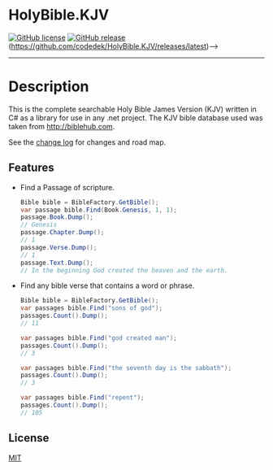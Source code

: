# HolyBible.KJV

[![GitHub license](https://img.shields.io/github/license/codedek/HolyBible.KJV.svg)]()<!--(https://github.com/codedek/CodeDek.Ini/blob/master/LICENSE)-->
[![GitHub release](https://img.shields.io/github/release/codedek/HolyBible.KJV.svg)]()(https://github.com/codedek/HolyBible.KJV/releases/latest)--><!--[![Github All Releases](https://img.shields.io/github/downloads/codedek/HolyBible.KJV/total.svg)]()-->
<!--[![Github downloads](https://img.shields.io/github/downloads/codedek/HolyBible.KJV/v.0.1/total.svg)]()
<!---![Github Releases](https://img.shields.io/github/downloads/codedek/HolyBible.KJV/latest/total.svg)-->




---------------------------------------
# Description
This is the complete searchable Holy Bible James Version (KJV) written in C# as a library for use in any .net project. The KJV bible database used was taken from http://biblehub.com.

See the [change log](CHANGELOG.md) for changes and road map.

## Features

- Find a Passage of scripture.
  ```csharp
  Bible bible = BibleFactory.GetBible();
  var passage bible.Find(Book.Genesis, 1, 1);
  passage.Book.Dump();
  // Genesis
  passage.Chapter.Dump();
  // 1
  passage.Verse.Dump();
  // 1
  passage.Text.Dump();
  // In the beginning God created the heaven and the earth.
  ```
- Find any bible verse that contains a word or phrase.
  ```csharp
  Bible bible = BibleFactory.GetBible();
  var passages bible.Find("sons of god");
  passages.Count().Dump();
  // 11

  var passages bible.Find("god created man");
  passages.Count().Dump();
  // 3

  var passages bible.Find("the seventh day is the sabbath");
  passages.Count().Dump();
  // 3

  var passages bible.Find("repent");
  passages.Count().Dump();
  // 105
  ```

## License
[MIT](LICENSE)
